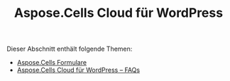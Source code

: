 ﻿---
title: Aspose.Cells Cloud für WordPress
second_title: Aspose.Cells Cloud Documen
type: docs
url: /de/aspose-cells-cloud-for-wordpress/
description: Aspose.Cells Cloud unterstützt Excel zum Erstellen, Konvertieren, Zusammenführen, Teilen, Schützen, für den Betrieb innerer Objekte usw
weight: 10
---
Dieser Abschnitt enthält folgende Themen:

- [Aspose.Cells Formulare](/cells/de/aspose-cells-forms/)
- [Aspose.Cells Cloud für WordPress – FAQs](/cells/de/aspose-cells-cloud-for-wordpress-faqs/)
